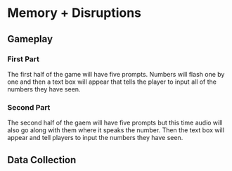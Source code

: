 # Memory + Disruptions

## Gameplay
### First Part
The first half of the game will have five prompts. Numbers will flash one by one and then a text box will appear that tells the player to input all of the numbers they have seen.

### Second Part
The second half of the gaem will have five prompts but this time audio will also go along with them where it speaks the number. Then the text box will appear and tell players to input the numbers they have seen.

## Data Collection
